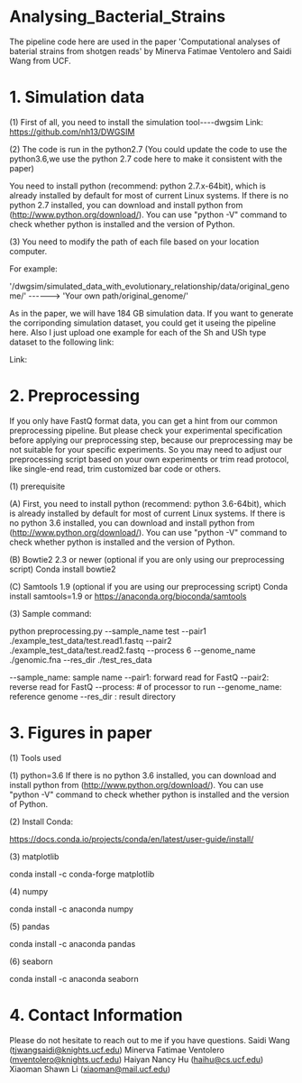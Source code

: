 # Analysing_Bacterial_Strains

The pipeline code here are used in the paper 'Computational analyses of baterial strains from shotgen reads' by Minerva Fatimae Ventolero and Saidi Wang from UCF.

# 1. Simulation data

(1) First of all, you need to install the simulation tool----dwgsim
Link:  https://github.com/nh13/DWGSIM

(2) The code is run in the python2.7 (You could update the code to use the python3.6,we use the python 2.7 code here to make it consistent with the paper)

You need to install python (recommend: python 2.7.x-64bit), which is already installed by default for most of current Linux systems. If there is no python 2.7 installed, you can download and install python from (http://www.python.org/download/). You can use "python -V" command to check whether python is installed and the version of Python.

(3) You need to modify the path of each file based on your location computer.

For example:

'/dwgsim/simulated_data_with_evolutionary_relationship/data/original_genome/' ------> 'Your own path/original_genome/'

As in the paper, we will have 184 GB simulation data. If you want to generate the corriponding simulation dataset, you could get it useing the pipeline here. Also I just upload one example for each of the Sh and USh type dataset to the following link:

Link: 


# 2. Preprocessing

If you only have FastQ format data, you can get a hint from our common preprocessing pipeline. But please check your experimental specification before applying our preprocessing step, because our preprocessing may be not suitable for your specific experiments. So you may need to adjust our preprocessing script based on your own experiments or trim read protocol, like single-end read, trim customized bar code or others.

(1) prerequisite

(A) First, you need to install python (recommend: python 3.6-64bit), which is already installed by default for most of current Linux systems. If there is no python 3.6 installed, you can download and install python from (http://www.python.org/download/). You can use "python -V" command to check whether python is installed and the version of Python.

(B) Bowtie2 2.3 or newer (optional if you are only using our preprocessing script)
Conda install bowtie2

(C) Samtools 1.9 (optional if you are using our preprocessing script)
Conda install samtools=1.9 or https://anaconda.org/bioconda/samtools

(3) Sample command:

python preprocessing.py --sample_name test --pair1 ./example_test_data/test.read1.fastq --pair2 ./example_test_data/test.read2.fastq --process 6 --genome_name ./genomic.fna --res_dir ./test_res_data

--sample_name: sample name
--pair1: forward read for FastQ
--pair2: reverse read for FastQ
--process: # of processor to run
--genome_name: reference genome
--res_dir : result directory

# 3. Figures in paper

(1) Tools used

(1) python=3.6 If there is no python 3.6 installed, you can download and install python from (http://www.python.org/download/). You can use "python -V" command to check whether python is installed and the version of Python.

(2) Install Conda:

https://docs.conda.io/projects/conda/en/latest/user-guide/install/

(3) matplotlib

conda install -c conda-forge matplotlib

(4) numpy

conda install -c anaconda numpy

(5) pandas

conda install -c anaconda pandas

(6) seaborn

conda install -c anaconda seaborn

# 4. Contact Information

Please do not hesitate to reach out to me if you have questions.
Saidi Wang (tjwangsaidi@knights.ucf.edu)
Minerva Fatimae Ventolero (mventolero@knights.ucf.edu)
Haiyan Nancy Hu (haihu@cs.ucf.edu)
Xiaoman Shawn Li (xiaoman@mail.ucf.edu)

